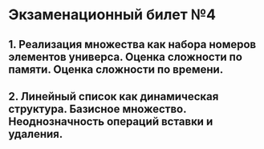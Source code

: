 # Экзаменационный билет №4


## 1. Реализация множества как набора номеров элементов универса. Оценка сложности по памяти. Оценка сложности по времени.
## 2. Линейный список как динамическая структура. Базисное множество. Неоднозначность операций вставки и удаления.
